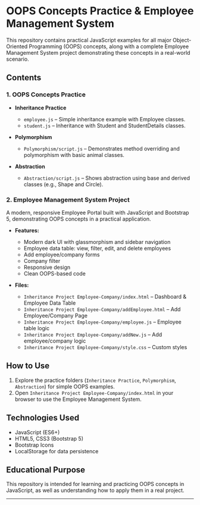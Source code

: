# OOPS Concepts Practice & Employee Management System

This repository contains practical JavaScript examples for all major Object-Oriented Programming (OOPS) concepts, along with a complete Employee Management System project demonstrating these concepts in a real-world scenario.

## Contents

### 1. OOPS Concepts Practice

- **Inheritance Practice**
  - `employee.js` – Simple inheritance example with Employee classes.
  - `student.js` – Inheritance with Student and StudentDetails classes.

- **Polymorphism**
  - `Polymorphism/script.js` – Demonstrates method overriding and polymorphism with basic animal classes.

- **Abstraction**
  - `Abstraction/script.js` – Shows abstraction using base and derived classes (e.g., Shape and Circle).

### 2. Employee Management System Project

A modern, responsive Employee Portal built with JavaScript and Bootstrap 5, demonstrating OOPS concepts in a practical application.

- **Features:**
  - Modern dark UI with glassmorphism and sidebar navigation
  - Employee data table: view, filter, edit, and delete employees
  - Add employee/company forms
  - Company filter
  - Responsive design
  - Clean OOPS-based code

- **Files:**
  - `Inheritance Project Employee-Company/index.html` – Dashboard & Employee Data Table
  - `Inheritance Project Employee-Company/addEmployee.html` – Add Employee/Company Page
  - `Inheritance Project Employee-Company/employee.js` – Employee table logic
  - `Inheritance Project Employee-Company/addNew.js` – Add employee/company logic
  - `Inheritance Project Employee-Company/style.css` – Custom styles

## How to Use

1. Explore the practice folders (`Inheritance Practice`, `Polymorphism`, `Abstraction`) for simple OOPS examples.
2. Open `Inheritance Project Employee-Company/index.html` in your browser to use the Employee Management System.

## Technologies Used

- JavaScript (ES6+)
- HTML5, CSS3 (Bootstrap 5)
- Bootstrap Icons
- LocalStorage for data persistence

## Educational Purpose

This repository is intended for learning and practicing OOPS concepts in JavaScript, as well as understanding how to apply them in a real project.

---